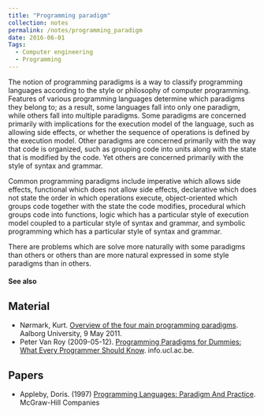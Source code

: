 ```yaml
---
title: "Programming paradigm"
collection: notes
permalink: /notes/programming_paradigm
date: 2016-06-01
Tags:
  - Computer engineering
  - Programming
---
```


The notion of programming paradigms is a way to classify programming languages according to the style or philosophy of computer programming. Features of various programming languages determine which paradigms they belong to; as a result, some languages fall into only one paradigm, while others fall into multiple paradigms. Some paradigms are concerned primarily with implications for the execution model of the language, such as allowing side effects, or whether the sequence of operations is defined by the execution model. Other paradigms are concerned primarily with the way that code is organized, such as grouping code into units along with the state that is modified by the code. Yet others are concerned primarily with the style of syntax and grammar.

Common programming paradigms include imperative which allows side effects, functional which does not allow side effects, declarative which does not state the order in which operations execute, object-oriented which groups code together with the state the code modifies, procedural which groups code into functions, logic which has a particular style of execution model coupled to a particular style of syntax and grammar, and symbolic programming which has a particular style of syntax and grammar.

There are problems which are solve more naturally with some paradigms than others or others than are more natural expressed in some style paradigms than in others.


#### See also



## Material
* Nørmark, Kurt. [Overview of the four main programming paradigms](http://people.cs.aau.dk/~normark/prog3-03/html/notes/paradigms_themes-paradigm-overview-section.html). Aalborg University, 9 May 2011.
* Peter Van Roy (2009-05-12). [Programming Paradigms for Dummies: What Every Programmer Should Know](https://www.info.ucl.ac.be/~pvr/VanRoyChapter.pdf). info.ucl.ac.be.


## Papers
* Appleby, Doris. (1997) [Programming Languages: Paradigm And Practice](https://www.goodreads.com/book/show/4501754-programming-languages). McGraw-Hill Companies




